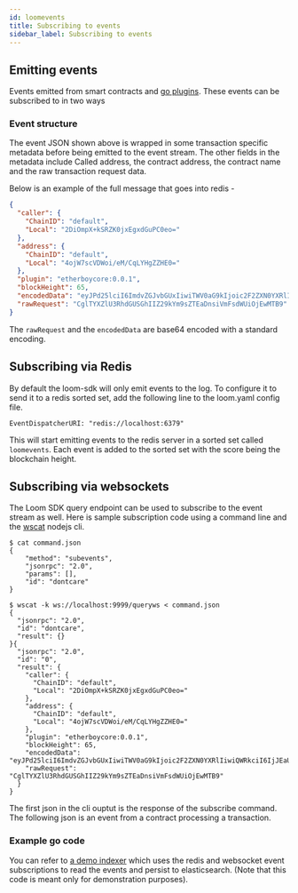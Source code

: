 ```yaml
---
id: loomevents
title: Subscribing to events
sidebar_label: Subscribing to events
---
```

## Emitting events

Events emitted from smart contracts and [go plugins](./goloomevents). These events can be subscribed to in two ways

### Event structure

The event JSON shown above is wrapped in some transaction specific metadata before being emitted to the event stream. The other fields in the metadata include Called address, the contract address, the contract name and the raw transaction request data.

Below is an example of the full message that goes into redis -

```json
{
  "caller": {
    "ChainID": "default",
    "Local": "2DiOmpX+kSRZK0jxEgxdGuPC0eo="
  },
  "address": {
    "ChainID": "default",
    "Local": "4ojW7scVDWoi/eM/CqLYHgZZHE0="
  },
  "plugin": "etherboycore:0.0.1",
  "blockHeight": 65,
  "encodedData": "eyJPd25lciI6ImdvZGJvbGUxIiwiTWV0aG9kIjoic2F2ZXN0YXRlIiwiQWRkciI6IjJEaU9tcFgra1NSWkswanhFZ3hkR3VQQzBlbz0iLCJWYWx1ZSI6MTAxMH0=",
  "rawRequest": "CglTYXZlU3RhdGUSGhIIZ29kYm9sZTEaDnsiVmFsdWUiOjEwMTB9"
}
```

The `rawRequest` and the `encodedData` are base64 encoded with a standard encoding.

## Subscribing via Redis

By default the loom-sdk will only emit events to the log. To configure it to send it to a redis sorted set, add the following line to the loom.yaml config file.

    EventDispatcherURI: "redis://localhost:6379"
    

This will start emitting events to the redis server in a sorted set called `loomevents`. Each event is added to the sorted set with the score being the blockchain height.

## Subscribing via websockets

The Loom SDK query endpoint can be used to subscribe to the event stream as well. Here is sample subscription code using a command line and the [wscat](https://www.npmjs.com/package/wscat2) nodejs cli.

    $ cat command.json
    {
        "method": "subevents",
        "jsonrpc": "2.0",
        "params": [],
        "id": "dontcare"
    }
    
    $ wscat -k ws://localhost:9999/queryws < command.json
    {
      "jsonrpc": "2.0",
      "id": "dontcare",
      "result": {}
    }{
      "jsonrpc": "2.0",
      "id": "0",
      "result": {
        "caller": {
          "ChainID": "default",
          "Local": "2DiOmpX+kSRZK0jxEgxdGuPC0eo="
        },
        "address": {
          "ChainID": "default",
          "Local": "4ojW7scVDWoi/eM/CqLYHgZZHE0="
        },
        "plugin": "etherboycore:0.0.1",
        "blockHeight": 65,
        "encodedData": "eyJPd25lciI6ImdvZGJvbGUxIiwiTWV0aG9kIjoic2F2ZXN0YXRlIiwiQWRkciI6IjJEaU9tcFgra1NSWkswanhFZ3hkR3VQQzBlbz0iLCJWYWx1ZSI6MTAxMH0=",
        "rawRequest": "CglTYXZlU3RhdGUSGhIIZ29kYm9sZTEaDnsiVmFsdWUiOjEwMTB9"
      }
    }
    

The first json in the cli ouptut is the response of the subscribe command. The following json is an event from a contract processing a transaction.

### Example go code

You can refer to [a demo indexer](https://github.com/loomnetwork/etherboy-core/blob/master/tools/cli/indexer/etherboyindexer.go) which uses the redis and websocket event subscriptions to read the events and persist to elasticsearch. (Note that this code is meant only for demonstration purposes).